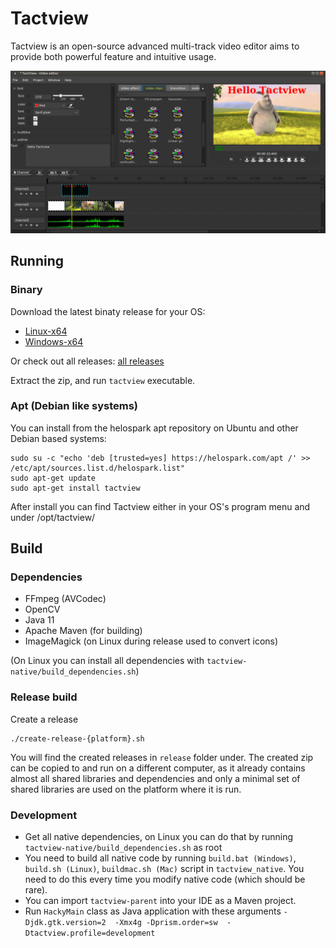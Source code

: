 # Tactview

Tactview is an open-source advanced multi-track video editor aims to provide both powerful feature and intuitive usage.

![Screenshot](/images/screenshot-2.png)

## Running

### Binary

Download the latest binaty release for your OS:
  
  - [Linux-x64](https://helospark.com/tactview/download/tactview_linux64_snapshot.zip)
  - [Windows-x64](https://helospark.com/tactview/download/tactview_win64_snapshot.zip)

Or check out all releases: [all releases](https://helospark.com/tactview/download/)

Extract the zip, and run `tactview` executable.

### Apt (Debian like systems)

You can install from the helospark apt repository on Ubuntu and other Debian based systems:

    sudo su -c "echo 'deb [trusted=yes] https://helospark.com/apt /' >> /etc/apt/sources.list.d/helospark.list"
    sudo apt-get update
    sudo apt-get install tactview

After install you can find Tactview either in your OS's program menu and under /opt/tactview/

## Build

### Dependencies


 - FFmpeg (AVCodec)
 - OpenCV
 - Java 11
 - Apache Maven (for building)
 - ImageMagick (on Linux during release used to convert icons)


(On Linux you can install all dependencies with `tactview-native/build_dependencies.sh`)

### Release build


Create a release

	./create-release-{platform}.sh

You will find the created releases in `release` folder under. The created zip can be copied to and run on a different computer, as it already contains almost all shared libraries and dependencies and only a minimal set of shared libraries are used on the platform where it is run.

### Development

 - Get all native dependencies, on Linux you can do that by running `tactview-native/build_dependencies.sh` as root
 - You need to build all native code by running `build.bat (Windows)`, `build.sh (Linux)`, `buildmac.sh (Mac)` script in `tactview_native`. You need to do this every time you modify native code (which should be rare). 
 - You can import `tactview-parent` into your IDE as a Maven project.
 - Run `HackyMain` class as Java application with these arguments `-Djdk.gtk.version=2  -Xmx4g -Dprism.order=sw  -Dtactview.profile=development`
